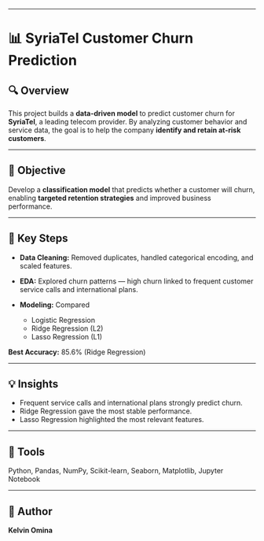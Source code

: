 

---

# 📊 SyriaTel Customer Churn Prediction

## 🔍 Overview

This project builds a **data-driven model** to predict customer churn for **SyriaTel**, a leading telecom provider. By analyzing customer behavior and service data, the goal is to help the company **identify and retain at-risk customers**.

---

## 🎯 Objective

Develop a **classification model** that predicts whether a customer will churn, enabling **targeted retention strategies** and improved business performance.

---

## 🧠 Key Steps

* **Data Cleaning:** Removed duplicates, handled categorical encoding, and scaled features.
* **EDA:** Explored churn patterns — high churn linked to frequent customer service calls and international plans.
* **Modeling:** Compared

  * Logistic Regression
  * Ridge Regression (L2)
  * Lasso Regression (L1)

**Best Accuracy:** 85.6% (Ridge Regression)

---

## 💡 Insights

* Frequent service calls and international plans strongly predict churn.
* Ridge Regression gave the most stable performance.
* Lasso Regression highlighted the most relevant features.

---

## 🧰 Tools

Python, Pandas, NumPy, Scikit-learn, Seaborn, Matplotlib, Jupyter Notebook

---

## 👤 Author

**Kelvin Omina**


